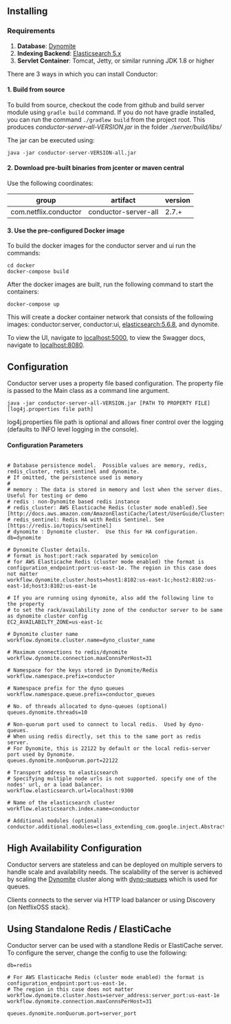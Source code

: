## Installing

### Requirements

1. **Database**: [Dynomite](https://github.com/Netflix/dynomite)
2. **Indexing Backend**: [Elasticsearch 5.x](https://www.elastic.co)
2. **Servlet Container**: Tomcat, Jetty, or similar running JDK 1.8 or higher

There are 3 ways in which you can install Conductor:

#### 1. Build from source
To build from source, checkout the code from github and build server module using ```gradle build``` command. If you do not have gradle installed, you can run the command ```./gradlew build``` from the project root. This produces *conductor-server-all-VERSION.jar* in the folder *./server/build/libs/*

The jar can be executed using:
```shell
java -jar conductor-server-VERSION-all.jar
```

#### 2. Download pre-built binaries from jcenter or maven central
Use the following coordinates:

|group|artifact|version
|---|---|---|
|com.netflix.conductor|conductor-server-all|2.7.+|



#### 3. Use the pre-configured Docker image
To build the docker images for the conductor server and ui run the commands:
```shell
cd docker
docker-compose build
```

After the docker images are built, run the following command to start the containers:
```shell
docker-compose up
```

This will create a docker container network that consists of the following images: conductor:server, conductor:ui, [elasticsearch:5.6.8](https://hub.docker.com/_/elasticsearch/), and dynomite.

To view the UI, navigate to [localhost:5000](http://localhost:5000/), to view the Swagger docs, navigate to [localhost:8080](http://localhost:8080/).

## Configuration
Conductor server uses a property file based configuration.  The property file is passed to the Main class as a command line argument.

```shell
java -jar conductor-server-all-VERSION.jar [PATH TO PROPERTY FILE] [log4j.properties file path]
```
log4j.properties file path is optional and allows finer control over the logging (defaults to INFO level logging in the console).

#### Configuration Parameters
```properties

# Database persistence model.  Possible values are memory, redis, redis_cluster, redis_sentinel and dynomite.
# If omitted, the persistence used is memory
#
# memory : The data is stored in memory and lost when the server dies.  Useful for testing or demo
# redis : non-Dynomite based redis instance
# redis_cluster: AWS Elasticache Redis (cluster mode enabled).See [http://docs.aws.amazon.com/AmazonElastiCache/latest/UserGuide/Clusters.Create.CON.RedisCluster.html]
# redis_sentinel: Redis HA with Redis Sentinel. See [https://redis.io/topics/sentinel]
# dynomite : Dynomite cluster.  Use this for HA configuration.
db=dynomite

# Dynomite Cluster details.
# format is host:port:rack separated by semicolon
# for AWS Elasticache Redis (cluster mode enabled) the format is configuration_endpoint:port:us-east-1e. The region in this case does not matter
workflow.dynomite.cluster.hosts=host1:8102:us-east-1c;host2:8102:us-east-1d;host3:8102:us-east-1e

# If you are running using dynomite, also add the following line to the property 
# to set the rack/availability zone of the conductor server to be same as dynomite cluster config
EC2_AVAILABILTY_ZONE=us-east-1c

# Dynomite cluster name
workflow.dynomite.cluster.name=dyno_cluster_name

# Maximum connections to redis/dynomite
workflow.dynomite.connection.maxConnsPerHost=31

# Namespace for the keys stored in Dynomite/Redis
workflow.namespace.prefix=conductor

# Namespace prefix for the dyno queues
workflow.namespace.queue.prefix=conductor_queues

# No. of threads allocated to dyno-queues (optional)
queues.dynomite.threads=10

# Non-quorum port used to connect to local redis.  Used by dyno-queues.
# When using redis directly, set this to the same port as redis server.
# For Dynomite, this is 22122 by default or the local redis-server port used by Dynomite.
queues.dynomite.nonQuorum.port=22122

# Transport address to elasticsearch
# Specifying multiple node urls is not supported. specify one of the nodes' url, or a load balancer.
workflow.elasticsearch.url=localhost:9300

# Name of the elasticsearch cluster
workflow.elasticsearch.index.name=conductor

# Additional modules (optional)
conductor.additional.modules=class_extending_com.google.inject.AbstractModule

```

## High Availability Configuration

Conductor servers are stateless and can be deployed on multiple servers to handle scale and availability needs.  The scalability of the server is achieved by scaling the [Dynomite](https://github.com/Netflix/dynomite) cluster along with [dyno-queues](https://github.com/Netflix/dyno-queues) which is used for queues.

Clients connects to the server via HTTP load balancer or using Discovery (on NetflixOSS stack).

## Using Standalone Redis / ElastiCache

Conductor server can be used with a standlone Redis or ElastiCache server.  To configure the server, change the config to use the following:

```properties
db=redis

# For AWS Elasticache Redis (cluster mode enabled) the format is configuration_endpoint:port:us-east-1e.
# The region in this case does not matter
workflow.dynomite.cluster.hosts=server_address:server_port:us-east-1e
workflow.dynomite.connection.maxConnsPerHost=31

queues.dynomite.nonQuorum.port=server_port
```
